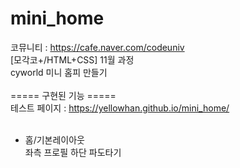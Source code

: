 # mini_home
코뮤니티 : https://cafe.naver.com/codeuniv<br>
[모각코+/HTML+CSS] 11월 과정<br>
cyworld 미니 홈피 만들기<br>
<br>
===== 구현된 기능 =====<br>
테스트 페이지 : https://yellowhan.github.io/mini_home/<br>
<br>
+ 홈/기본레이아웃<br>
좌측 프로필 하단 파도타기
